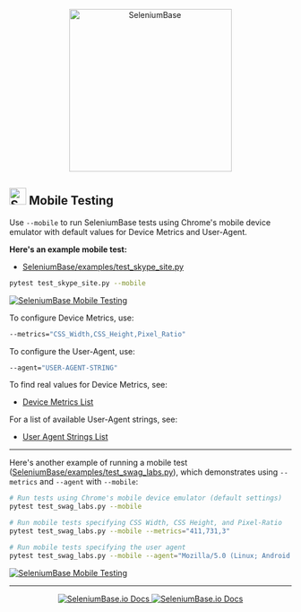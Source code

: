 <p align="center"><a href="https://github.com/seleniumbase/SeleniumBase/blob/master/README.md"><img src="https://cdn2.hubspot.net/hubfs/100006/images/SeleniumBaseText_F.png" alt="SeleniumBase" title="SeleniumBase" width="290" /></a></p>

<h2><img src="https://seleniumbase.io/img/sb_icon.png" title="SeleniumBase" width="30" /> Mobile Testing</h2>

Use ``--mobile`` to run SeleniumBase tests using Chrome's mobile device emulator with default values for Device Metrics and User-Agent.

<b>Here's an example mobile test:</b>

* [SeleniumBase/examples/test_skype_site.py](https://github.com/seleniumbase/SeleniumBase/blob/master/examples/test_skype_site.py)

```bash
pytest test_skype_site.py --mobile
```
[<img src="https://cdn2.hubspot.net/hubfs/100006/images/skype_mobile_test_2.gif" title="SeleniumBase Mobile Testing">](https://cdn2.hubspot.net/hubfs/100006/images/skype_mobile_test_2.gif)

To configure Device Metrics, use:
```bash
--metrics="CSS_Width,CSS_Height,Pixel_Ratio"
```

To configure the User-Agent, use:
```bash
--agent="USER-AGENT-STRING"
```

To find real values for Device Metrics, see:
* [Device Metrics List](https://gist.github.com/sidferreira/3f5fad525e99b395d8bd882ee0fd9d00)

For a list of available User-Agent strings, see:
* [User Agent Strings List](https://developers.whatismybrowser.com/useragents/explore/)

--------

Here's another example of running a mobile test ([SeleniumBase/examples/test_swag_labs.py](https://github.com/seleniumbase/SeleniumBase/blob/master/examples/test_swag_labs.py)), which demonstrates using ``--metrics`` and ``--agent`` with ``--mobile``:

```bash
# Run tests using Chrome's mobile device emulator (default settings)
pytest test_swag_labs.py --mobile

# Run mobile tests specifying CSS Width, CSS Height, and Pixel-Ratio
pytest test_swag_labs.py --mobile --metrics="411,731,3"

# Run mobile tests specifying the user agent
pytest test_swag_labs.py --mobile --agent="Mozilla/5.0 (Linux; Android 9; Pixel 3 XL)"
```
[<img src="https://cdn2.hubspot.net/hubfs/100006/images/swag_mobile.gif" title="SeleniumBase Mobile Testing">](https://cdn2.hubspot.net/hubfs/100006/images/swag_mobile.gif)

--------

<p align="center"><div align="center"><a href="https://seleniumbase.io">
<img src="https://img.shields.io/badge/docs-%20📓📖📚-11BBDD.svg" alt="SeleniumBase.io Docs" />
</a> <a href="https://github.com/seleniumbase/SeleniumBase"><img src="https://img.shields.io/badge/✅%20💛%20View%20Code-on%20GitHub%20🌎%20🚀-02A79E.svg" alt="SeleniumBase.io Docs" /></a></div></p>
